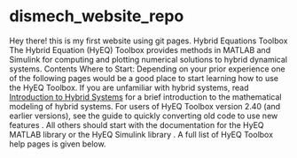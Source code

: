 # dismech_website_repo

Hey there! this is my first website using git pages.
Hybrid Equations Toolbox
The Hybrid Equation (HyEQ) Toolbox provides methods in MATLAB and Simulink for computing and plotting numerical solutions to hybrid dynamical systems.
Contents 
Where to Start:
Depending on your prior experience one of the following pages would be a good place to start learning how to use the HyEQ Toolbox.
If you are unfamiliar with hybrid systems, read [Introduction to Hybrid Systems](https://hyeq.github.io/intro-to-hybrid-systems) for a brief introduction to the mathematical modeling of hybrid systems.
For users of HyEQ Toolbox version 2.40 (and earlier versions), see the guide to quickly converting old code to use new features .
All others should start with the documentation for the HyEQ MATLAB library or the HyEQ Simulink library .
A full list of HyEQ Toolbox help pages is given below. 
